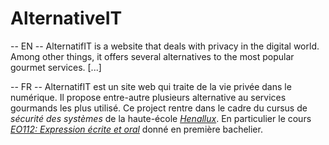 # AlternativeIT

-- EN --
AlternatifIT is a website that deals with privacy in the digital world. Among other things, it offers several alternatives to the most popular gourmet services. \[...\]

-- FR --
AlternatifIT est un site web qui traite de la vie privée dans le numérique. Il propose entre-autre plusieurs alternative au services gourmands les plus utilisé.
Ce project rentre dans le cadre du cursus de *sécurité des systèmes* de la haute-école [*Henallux*](https://www.henallux.be/). En particulier le cours [*EO112: Expression écrite et oral*](https://services.henallux.be/paysage/public/cursus/infoaa/idAa/97047/idUe/97062/idCursus/68) donné en première bachelier.
